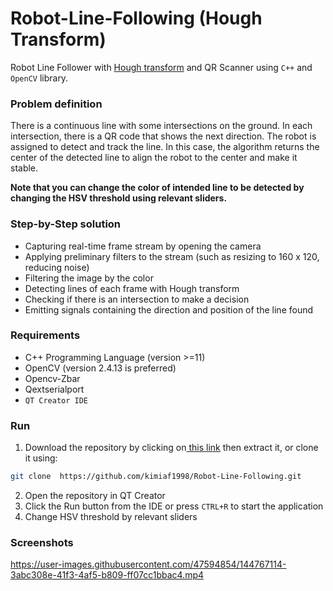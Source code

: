 # Robot-Line-Following (Hough Transform)

Robot Line Follower with [ Hough transform](https://docs.opencv.org/3.0-beta/doc/py_tutorials/py_imgproc/py_houghlines/py_houghlines.html " Hough transform") and QR Scanner using `C++` and `OpenCV` library.

### Problem definition
There is a continuous line with some intersections on the ground. In each intersection, there is a QR code that shows the next direction. The robot is assigned to detect and track the line. In this case, the algorithm returns the center of the detected line to align the robot to the center and make it stable.
 
**Note that you can change the color of intended line to be detected by changing the HSV threshold using relevant sliders.**



### Step-by-Step solution

- Capturing real-time frame stream by opening the camera
- Applying preliminary filters to the stream (such as resizing to 160 x 120, reducing noise)
- Filtering the image by the color
- Detecting lines of each frame with Hough transform
- Checking if there is an intersection to make a decision
- Emitting signals containing the direction and position of the line found


 
### Requirements
- C++ Programming Language (version >=11)
- OpenCV (version 2.4.13 is preferred)
- Opencv-Zbar
- Qextserialport
- `QT Creator IDE`



### Run


1. Download the repository by clicking on[ this link](https://github.com/kimiaf1998/Robot-Line-Following/archive/refs/heads/master.zip " this link") then extract it, or clone it using:
```bash
git clone  https://github.com/kimiaf1998/Robot-Line-Following.git
```

2. Open the repository in QT Creator
3. Click the Run button from the IDE or press `CTRL+R` to start the application
4. Change HSV threshold by relevant sliders




### Screenshots


https://user-images.githubusercontent.com/47594854/144767114-3abc308e-41f3-4af5-b809-ff07cc1bbac4.mp4

